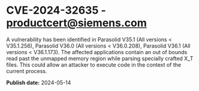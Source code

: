 # CVE-2024-32635 - productcert@siemens.com

A vulnerability has been identified in Parasolid V35.1 (All versions < V35.1.256), Parasolid V36.0 (All versions < V36.0.208), Parasolid V36.1 (All versions < V36.1.173). The affected applications contain an out of bounds read past the unmapped memory region while parsing specially crafted X_T files. This could allow an attacker to execute code in the context of the current process.

**Publish date:** 2024-05-14
